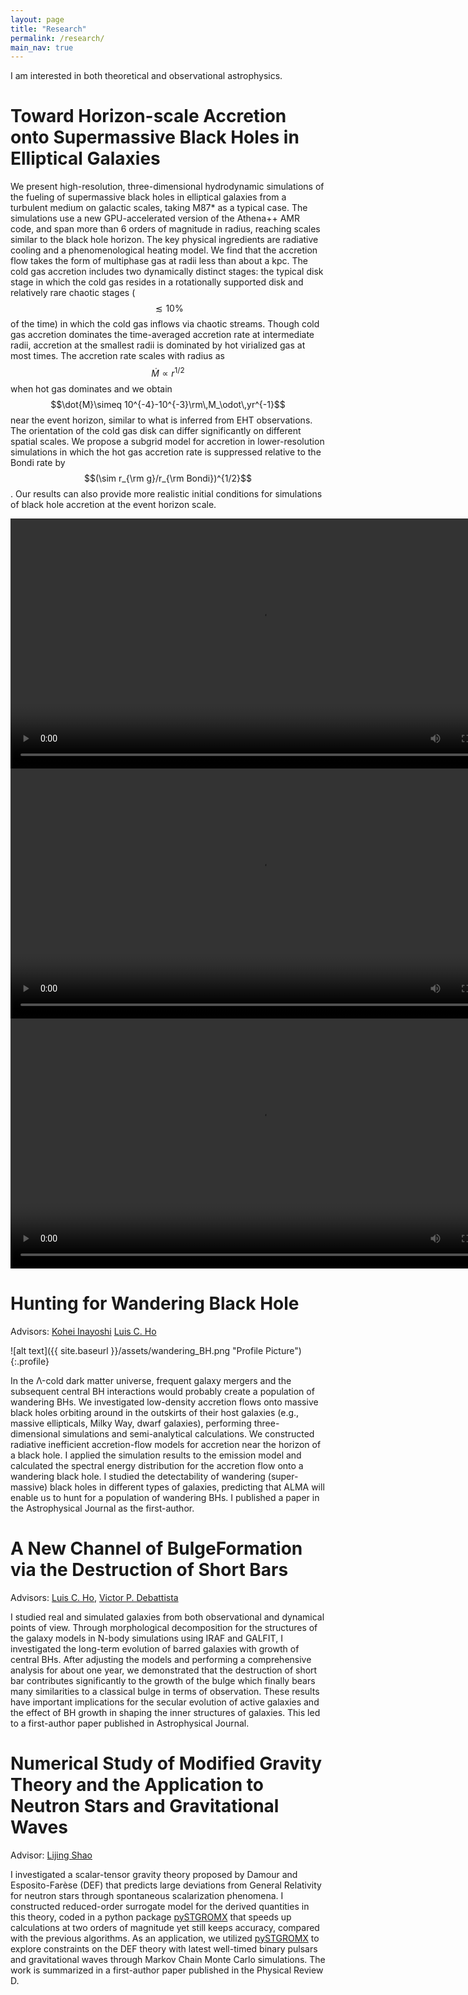 ```yaml
---
layout: page
title: "Research"
permalink: /research/
main_nav: true
---
```


I am interested in both theoretical and observational astrophysics.

<h1> Toward Horizon-scale Accretion onto Supermassive Black Holes in Elliptical Galaxies </h1>

We present high-resolution, three-dimensional hydrodynamic simulations of the fueling of supermassive black holes in elliptical galaxies from a turbulent medium on galactic scales, taking M87* as a typical case. The simulations use a new GPU-accelerated version of the Athena++ AMR code, and span more than 6 orders of magnitude in radius, reaching scales similar to the black hole horizon. The key physical ingredients are radiative cooling and a phenomenological heating model. We find that the accretion flow takes the form of multiphase gas at radii less than about a kpc. The cold gas accretion includes two dynamically distinct stages: the typical disk stage in which the cold gas resides in a rotationally supported disk and relatively rare chaotic stages ($$ \lesssim 10\% $$ of the time) in which the cold gas inflows via chaotic streams. Though cold gas accretion dominates the time-averaged accretion rate at intermediate radii, accretion at the smallest radii is dominated by hot virialized gas at most times. The accretion rate scales with radius as $$\dot{M}\propto r^{1/2}$$ when hot gas dominates and we obtain $$\dot{M}\simeq 10^{-4}-10^{-3}\rm\,M_\odot\,yr^{-1}$$ near the event horizon, similar to what is inferred from EHT observations. The orientation of the cold gas disk can differ significantly on different spatial scales. We propose a subgrid model for accretion in lower-resolution simulations in which the hot gas accretion rate is suppressed relative to the Bondi rate by $$(\sim r_{\rm g}/r_{\rm Bondi})^{1/2}$$. Our results can also provide more realistic initial conditions for simulations of black hole accretion at the event horizon scale.

<video width="800" controls>
  <source src="/assets/Acc_video_render_zoom.mp4" type="video/mp4">
  Density perturbation
</video>

<video width="800" controls>
  <source src="/assets/Acc_video_render_d.mp4" type="video/mp4">
  Density perturbation
</video>

<video width="800" controls>
  <source src="/assets/Acc_video_render_v.mp4" type="video/mp4">
  Velocity perturbation
</video>

<h1> Hunting for Wandering Black Hole </h1>

Advisors: [Kohei Inayoshi](https://inayoshi0328.wixsite.com/kohei-inayoshi) [Luis C. Ho](http://kavli.pku.edu.cn/~lho/)

![alt text]({{ site.baseurl }}/assets/wandering_BH.png "Profile Picture"){:.profile}

In the Λ-cold dark matter universe, frequent galaxy mergers and the subsequent central BH interactions would probably create a population of wandering BHs. We investigated low-density accretion flows onto massive black holes orbiting around in the outskirts of their host galaxies (e.g., massive ellipticals, Milky Way, dwarf galaxies), performing three-dimensional simulations and semi-analytical calculations. We constructed radiative inefficient accretion-flow models for accretion near the horizon of a black hole. I applied the simulation results to the emission model and calculated the spectral energy distribution for the accretion flow onto a wandering black hole. I studied the detectability of wandering (super-massive) black holes in different types of galaxies, predicting that ALMA will enable us to hunt for a population of wandering BHs. I published a paper in the Astrophysical Journal as the first-author.

<h1> A New Channel of BulgeFormation via the Destruction of Short Bars </h1>

Advisors: [Luis C. Ho](http://kavli.pku.edu.cn/~lho/), [Victor P. Debattista](http://www.star.uclan.ac.uk/~vpd/)

I studied real and simulated galaxies from both observational and dynamical points of view. Through morphological decomposition for the structures of the galaxy models in N-body simulations using IRAF and GALFIT, I investigated the long-term evolution of barred galaxies with growth of central BHs. After adjusting the models and performing a comprehensive analysis for about one year, we demonstrated that the destruction of short bar contributes significantly to the growth of the bulge which finally bears many similarities to a classical bulge in terms of observation. These results have important implications for the secular evolution of active galaxies and the effect of BH growth in shaping the inner structures of galaxies. This led to a first-author paper published in Astrophysical Journal.

<h1> Numerical Study of Modified Gravity Theory and the Application to Neutron Stars and Gravitational Waves </h1>

Advisor: [Lijing Shao](https://friendshao.github.io/about/)

I investigated a scalar-tensor gravity theory proposed by Damour and Esposito-Farèse (DEF) that predicts large deviations from General Relativity for neutron stars through spontaneous scalarization phenomena. I constructed reduced-order surrogate model for the derived quantities in this theory, coded in a python package [pySTGROMX](https://github.com/AstroMG/pySTGROMX) that speeds up calculations at two orders of magnitude yet still keeps accuracy, compared with the previous algorithms. As an application, we utilized [pySTGROMX](https://github.com/AstroMG/pySTGROMX) to explore constraints on the DEF theory with latest well-timed binary pulsars and gravitational waves through Markov Chain Monte Carlo simulations. The work is summarized in  a first-author paper published in the Physical Review D.